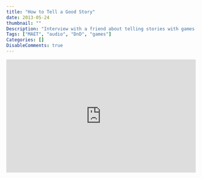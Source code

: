 ```yaml
---
title: "How to Tell a Good Story"
date: 2013-05-24
thumbnail: ""
Description: "Interview with a friend about telling stories with games."
Tags: ["MAET", "audio", "DnD", "games"]
Categories: []
DisableComments: true
---
```


<iframe 
        width="100%" 
        height="300" 
        scrolling="no" 
        frameborder="no" 
        allow="autoplay"
        src="https://w.soundcloud.com/player/?url=https%3A//api.soundcloud.com/tracks/93691345&color=%23ff5500&auto_play=false&hide_related=false&show_comments=true&show_user=true&show_reposts=false&show_teaser=true&visual=true"
></iframe>
